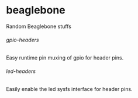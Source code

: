 beaglebone
==========

Random Beaglebone stuffs

###### gpio-headers
Easy runtime pin muxing of gpio for header pins.

###### led-headers
Easily enable the led sysfs interface for header pins.

